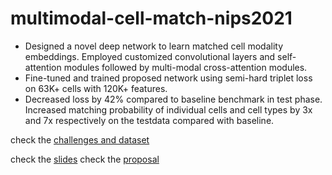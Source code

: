 # multimodal-cell-match-nips2021


- Designed a novel deep network to learn matched cell modality embeddings. Employed customized convolutional layers
and self-attention modules followed by multi-modal cross-attention modules.
- Fine-tuned and trained proposed network using semi-hard triplet loss on 63K+ cells with 120K+ features.
- Decreased loss by 42% compared to baseline benchmark in test phase. Increased matching probability of individual cells
and cell types by 3x and 7x respectively on the testdata compared with baseline.


check the [challenges and dataset](https://openproblems.bio/neurips_2021/)

check the [slides](https://github.com/xinyaofan/multimodal-cell-match-nips2021/blob/main/slides_proposal/slides_cpsc532s.pdf)
check the [proposal](https://github.com/xinyaofan/multimodal-cell-match-nips2021/blob/main/slides_proposal/proposal_cpsc532s.pdf)
